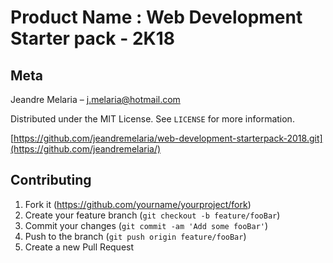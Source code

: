 # Product Name : Web Development Starter pack - 2K18

## Meta
Jeandre Melaria – j.melaria@hotmail.com

Distributed under the MIT License. See ``LICENSE`` for more information.

[https://github.com/jeandremelaria/web-development-starterpack-2018.git](https://github.com/jeandremelaria/)

## Contributing

1. Fork it (<https://github.com/yourname/yourproject/fork>)
2. Create your feature branch (`git checkout -b feature/fooBar`)
3. Commit your changes (`git commit -am 'Add some fooBar'`)
4. Push to the branch (`git push origin feature/fooBar`)
5. Create a new Pull Request